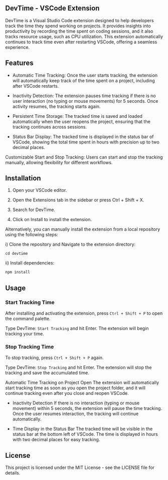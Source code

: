 ## DevTime - VSCode Extension
DevTime is a Visual Studio Code extension designed to help developers track the time they spend working on projects. It provides insights into productivity by recording the time spent on coding sessions, and it also tracks resource usage, such as CPU utilization. This extension automatically continues to track time even after restarting VSCode, offering a seamless experience.

## Features
- Automatic Time Tracking: Once the user starts tracking, the extension will automatically keep track of the time spent on a project, including after VSCode restarts.

- Inactivity Detection: The extension pauses time tracking if there is no user interaction (no typing or mouse movements) for 5 seconds. Once activity resumes, the tracking starts again.

- Persistent Time Storage: The tracked time is saved and loaded automatically when the user reopens the project, ensuring that the tracking continues across sessions.

- Status Bar Display: The tracked time is displayed in the status bar of VSCode, showing the total time spent in hours with precision up to two decimal places.

Customizable Start and Stop Tracking: Users can start and stop the tracking manually, allowing flexibility for different workflows.

## Installation
1. Open your VSCode editor.

2. Open the Extensions tab in the sidebar or press Ctrl + Shift + X.

3. Search for DevTime.

4. Click on Install to install the extension.

Alternatively, you can manually install the extension from a local repository using the following steps:

i) Clone the repository and Navigate to the extension directory:
```
cd devtime
```
ii) Install dependencies:
```sh
npm install
```


## Usage
### Start Tracking Time
After installing and activating the extension, press `Ctrl + Shift + P` to open the command palette.

Type DevTime: `Start Tracking` and hit Enter. The extension will begin tracking your time.

### Stop Tracking Time
To stop tracking, press `Ctrl + Shift + P` again.

Type DevTime: `Stop Tracking` and hit Enter. The extension will stop the tracking and save the accumulated time.

Automatic Time Tracking on Project Open
The extension will automatically start tracking time as soon as you open the project folder, and it will continue tracking even after you close and reopen VSCode.

- Inactivity Detection
If there is no interaction (typing or mouse movement) within 5 seconds, the extension will pause the time tracking. Once the user resumes interaction, the tracking will continue automatically.

- Time Display in the Status Bar
The tracked time will be visible in the status bar at the bottom left of VSCode. The time is displayed in hours with two decimal places for easy tracking.

## License

This project is licensed under the MIT License - see the LICENSE file for details.
